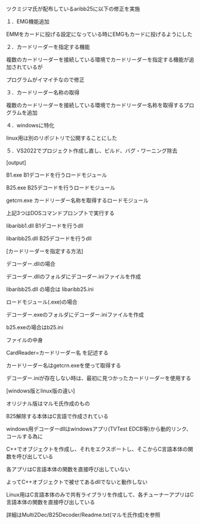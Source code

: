 ツクミジマ氏が配布しているaribb25に以下の修正を実施

１．EMG機能追加

  EMMをカードに投げる設定になっている時にEMGもカードに投げるようにした
 
２．カードリーダーを指定する機能

  複数のカードリーダーを接続している環境でカードリーダーを指定する機能が追加されているが
 
  プログラムがイマイチなので修正
 
３．カードリーダー名称の取得

  複数のカードリーダーを接続している環境でカードリーダー名称を取得するプログラムを追加
 
４．windowsに特化

  linux用は別のリポジトリで公開することにした
 
５．VS2022でプロジェクト作成し直し、ビルド、バグ・ワーニング除去

[output]

B1.exe         B1デコードを行うロードモジュール

B25.exe        B25デコードを行うロードモジュール

getcrn.exe     カードリーダー名称を取得するロードモジュール

上記3つはDOSコマンドプロンプトで実行する

libaribb1.dll  B1デコードを行うdll

libaribb25.dll B25デコードを行うdll

[カードリーダーを指定する方法]

デコーダー.dllの場合

デコーダー.dllのフォルダにデコーダー.iniファイルを作成
 
libaribb25.dll の場合は libaribb25.ini
 
ロードモジュール(.exe)の場合

デコーダー.exeのフォルダにデコーダー.iniファイルを作成
 
b25.exeの場合はb25.ini
 
ファイルの中身

CardReader=カードリーダー名 を記述する
 
カードリーダー名はgetcrn.exeを使って取得する

デコーダー.iniが存在しない時は、最初に見つかったカードリーダーを使用する


[windows版とlinux版の違い]

オリジナル版はマルモ氏作成のもの

B25解除する本体はC言語で作成されている

windows用デコーダーdllはwindowsアプリ(TVTest EDCB等)から動的リンク、コールする為に

C++でオブジェクトを作成し、それをエクスポートし、そこからC言語本体の関数を呼び出している

各アプリはC言語本体の関数を直接呼び出していない

よってC++オブジェクトで被せてあるdllでないと動作しない

Linux用はC言語本体のみで共有ライブラリを作成して、各チューナーアプリはC言語本体の関数を直接呼び出している

詳細はMulti2Dec/B25Decoder/Readme.txt(マルモ氏作成)を参照
